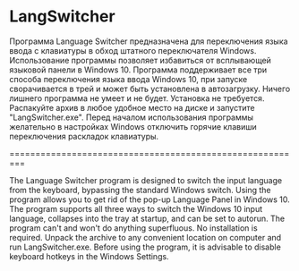 # LangSwitcher

Программа Language Switcher предназначена для переключения языка ввода с клавиатуры в обход штатного переключателя Windows.
Использование программы позволяет избавиться от всплывающей языковой панели в Windows 10.
Программа поддерживает все три способа переключения языка ввода Windows 10, при запуске сворачивается в трей и может быть установлена в автозагрузку.
Ничего лишнего программа не умеет и не будет.
Установка не требуется. Распакуйте архив в любое удобное место на диске и запустите "LangSwitcher.exe". Перед началом использования программы желательно в настройках Windows отключить горячие клавиши переключения раскладок клавиатуры.

=========================================================

The Language Switcher program is designed to switch the input language from the keyboard, bypassing the standard Windows switch.
Using the program allows you to get rid of the pop-up Language Panel in Windows 10.
The program supports all three ways to switch the Windows 10 input language, collapses into the tray at startup, and can be set to autorun.
The program can't and won't do anything superfluous.
No installation is required. Unpack the archive to any convenient location on computer and run LangSwitcher.exe. Before using the program, it is advisable to disable keyboard hotkeys in the Windows Settings.